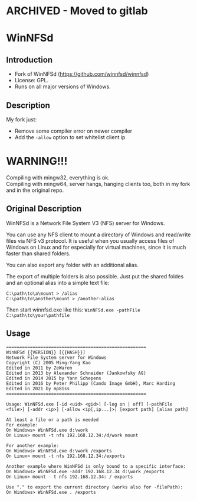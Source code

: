# ARCHIVED - Moved to gitlab


# WinNFSd

Introduction
------------
* Fork of WinNFSd (https://github.com/winnfsd/winnfsd)
* License: GPL.
* Runs on all major versions of Windows.

Description
--------------------
My fork just:
* Remove some compiler error on newer compiler
* Add the ```-allow``` option to set whitelist client ip  

# WARNING!!!
Compiling with mingw32, everything is ok.\
Compiling with mingw64, server hangs, hanging clients too, both in my fork and in the original repo.

Original Description
--------------------
WinNFSd is a Network File System V3 (NFS) server for Windows.

You can use any NFS client to mount a directory of Windows and read/write files via NFS v3 protocol. It is useful when you usually access files of Windows on Linux and for especially for virtual machines, since it is much faster than shared folders.

You can also export any folder with an additional alias.

The export of multiple folders is also possible. Just put the shared foldes and an optional alias into a simple text file:

```
C:\path\to\a\mount > /alias
C:\path\to\another\mount > /another-alias
```

Then start winnfsd.exe like this:
`WinNFSd.exe -pathFile C:\path\to\your\pathfile`


Usage
-------------------
```
=====================================================
WinNFSd {{VERSION}} [{{HASH}}]
Network File System server for Windows
Copyright (C) 2005 Ming-Yang Kao
Edited in 2011 by ZeWaren
Edited in 2013 by Alexander Schneider (Jankowfsky AG)
Edited in 2014 2015 by Yann Schepens
Edited in 2016 by Peter Philipp (Cando Image GmbH), Marc Harding
Edited in 2021 by mp81ss
=====================================================

Usage: WinNFSd.exe [-id <uid> <gid>] [-log on | off] [-pathFile <file>] [-addr <ip>] [-allow <ip[,ip...]>] [export path] [alias path]

At least a file or a path is needed
For example:
On Windows> WinNFSd.exe d:\work
On Linux> mount -t nfs 192.168.12.34:/d/work mount

For another example:
On Windows> WinNFSd.exe d:\work /exports
On Linux> mount -t nfs 192.168.12.34:/exports

Another example where WinNFSd is only bound to a specific interface:
On Windows> WinNFSd.exe -addr 192.168.12.34 d:\work /exports
On Linux> mount - t nfs 192.168.12.34: / exports

Use "." to export the current directory (works also for -filePath):
On Windows> WinNFSd.exe . /exports
```
